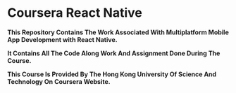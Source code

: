 # Coursera React Native

**This Repository Contains The Work Associated With Multiplatform Mobile App Development with React Native.**

**It Contains All The Code Along Work And Assignment Done During The Course.**

**This Course Is Provided By The Hong Kong University Of Science And Technology On Coursera Website.**
